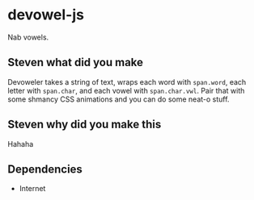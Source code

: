 # devowel-js
Nab vowels.

## Steven what did you make
Devoweler takes a string of text, wraps each word with `span.word`, each letter with `span.char`, and each vowel with `span.char.vwl`. Pair that with some shmancy CSS animations and you can do some neat-o stuff.

## Steven why did you make this
Hahaha

## Dependencies
- Internet
